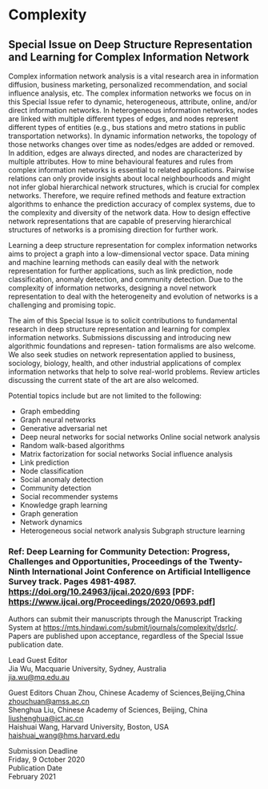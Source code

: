 # Complexity

## Special Issue on Deep Structure Representation and Learning for Complex Information Network

Complex information network analysis is a vital research area in information diffusion, business marketing, personalized recommendation, and social influence analysis, etc. The complex information networks we focus on in this Special Issue refer to dynamic, heterogeneous, attribute, online, and/or direct information networks. In heterogeneous information networks, nodes are linked with multiple different types of edges, and nodes represent different types of entities (e.g., bus stations and metro stations in public transportation networks). In dynamic information networks, the topology of those networks changes over time as nodes/edges are added or removed. In addition, edges are always directed, and nodes are characterized by multiple attributes. How to mine behavioural features and rules from complex information networks is essential to related applications. Pairwise relations can only provide insights about local neighbourhoods and might not infer global hierarchical network structures, which is crucial for complex networks. Therefore, we require refined methods and feature extraction algorithms to enhance the prediction accuracy of complex systems, due to the complexity and diversity of the network data. How to design effective network representations that are capable of preserving hierarchical structures of networks is a promising direction for further work.

Learning a deep structure representation for complex information networks aims to project a graph into a low-dimensional vector space. Data mining and machine learning methods can easily deal with the network representation for further applications, such as link prediction, node classification, anomaly detection, and community detection. Due to the complexity of information networks, designing a novel network representation to deal with the heterogeneity and evolution of networks is a challenging and promising topic.

The aim of this Special Issue is to solicit contributions to fundamental research in deep structure representation and learning for complex information networks. Submissions discussing and introducing new algorithmic foundations and represen- tation formalisms are also welcome. We also seek studies on network representation applied to business, sociology, biology, health, and other industrial applications of complex information networks that help to solve real-world problems. Review articles discussing the current state of the art are also welcomed.

Potential topics include but are not limited to the following:
* Graph embedding
* Graph neural networks
* Generative adversarial net
* Deep neural networks for social networks Online social network analysis
* Random walk-based algorithms
* Matrix factorization for social networks Social influence analysis
* Link prediction
* Node classification
* Social anomaly detection
* Community detection
* Social recommender systems
* Knowledge graph learning
* Graph generation
* Network dynamics
* Heterogeneous social network analysis Subgraph structure learning

### Ref: Deep Learning for Community Detection: Progress, Challenges and Opportunities, Proceedings of the Twenty-Ninth International Joint Conference on Artificial Intelligence Survey track. Pages 4981-4987. https://doi.org/10.24963/ijcai.2020/693 [PDF: https://www.ijcai.org/Proceedings/2020/0693.pdf]

Authors can submit their manuscripts through the Manuscript Tracking System at https://mts.hindawi.com/submit/journals/complexity/dsrlc/.
Papers are published upon acceptance, regardless of the Special Issue publication date.  

Lead Guest Editor  
Jia Wu, Macquarie University, Sydney, Australia  
jia.wu@mq.edu.au  

Guest Editors
Chuan Zhou, Chinese Academy of Sciences,Beijing,China zhouchuan@amss.ac.cn  
Shenghua Liu, Chinese Academy of Sciences, Beijing, China liushenghua@ict.ac.cn  
Haishuai Wang, Harvard University, Boston, USA haishuai_wang@hms.harvard.edu  

Submission Deadline  
Friday, 9 October 2020  
Publication Date  
February 2021  
